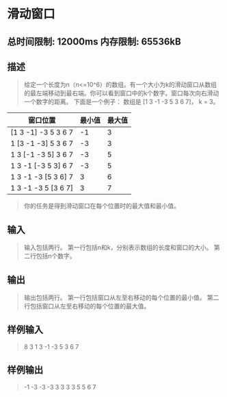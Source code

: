 # 滑动窗口

## 总时间限制: 12000ms 内存限制: 65536kB

## 描述

>给定一个长度为n（n<=10^6）的数组。有一个大小为k的滑动窗口从数组的最左端移动到最右端。你可以看到窗口中的k个数字。窗口每次向右滑动一个数字的距离。
>下面是一个例子：
>数组是 [1 3 -1 -3 5 3 6 7]， k = 3。

窗口位置    |	最小值 |	最大值|
------------|---------|---------|
[1  3  -1] -3  5  3  6  7 |	-1	|3
 1 [3  -1  -3] 5  3  6  7 |	-3	|3
 1  3 [-1  -3  5] 3  6  7 |	-3	|5
 1  3  -1 [-3  5  3] 6  7 |	-3	|5
 1  3  -1  -3 [5  3  6] 7 |	3	|6
 1  3  -1  -3  5 [3  6  7]|	3   |7
>你的任务是得到滑动窗口在每个位置时的最大值和最小值。

## 输入

>输入包括两行。
>第一行包括n和k，分别表示数组的长度和窗口的大小。
>第二行包括n个数字。

## 输出

>输出包括两行。
>第一行包括窗口从左至右移动的每个位置的最小值。
>第二行包括窗口从左至右移动的每个位置的最大值。

## 样例输入

>8 3
>1 3 -1 -3 5 3 6 7

## 样例输出

>-1 -3 -3 -3 3 3
>3 3 5 5 6 7